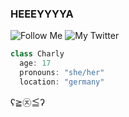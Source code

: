 ### HEEEYYYYA

![Follow Me](https://img.shields.io/github/followers/sleepycharlyy?label=Follow%20me%20c%3A&style=social)
![My Twitter](https://img.shields.io/twitter/follow/lonelycharly?label=Twitter%21&style=social)

```javascript
class Charly
  age: 17
  pronouns: "she/her"
  location: "germany"
```
ʕ≧㉨≦ʔ
